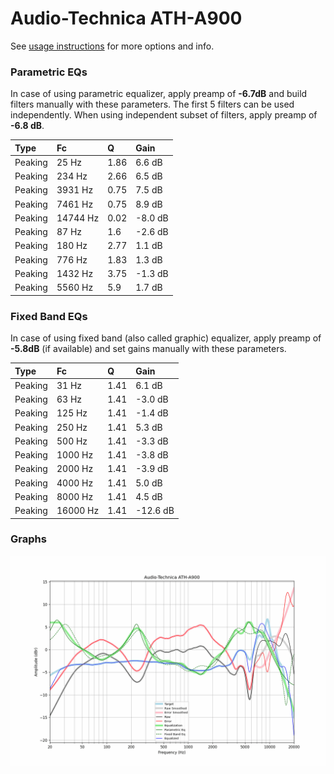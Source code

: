 # Audio-Technica ATH-A900
See [usage instructions](https://github.com/jaakkopasanen/AutoEq#usage) for more options and info.

### Parametric EQs
In case of using parametric equalizer, apply preamp of **-6.7dB** and build filters manually
with these parameters. The first 5 filters can be used independently.
When using independent subset of filters, apply preamp of **-6.8 dB**.

| Type    | Fc       |    Q | Gain    |
|:--------|:---------|:-----|:--------|
| Peaking | 25 Hz    | 1.86 | 6.6 dB  |
| Peaking | 234 Hz   | 2.66 | 6.5 dB  |
| Peaking | 3931 Hz  | 0.75 | 7.5 dB  |
| Peaking | 7461 Hz  | 0.75 | 8.9 dB  |
| Peaking | 14744 Hz | 0.02 | -8.0 dB |
| Peaking | 87 Hz    | 1.6  | -2.6 dB |
| Peaking | 180 Hz   | 2.77 | 1.1 dB  |
| Peaking | 776 Hz   | 1.83 | 1.3 dB  |
| Peaking | 1432 Hz  | 3.75 | -1.3 dB |
| Peaking | 5560 Hz  | 5.9  | 1.7 dB  |

### Fixed Band EQs
In case of using fixed band (also called graphic) equalizer, apply preamp of **-5.8dB**
(if available) and set gains manually with these parameters.

| Type    | Fc       |    Q | Gain     |
|:--------|:---------|:-----|:---------|
| Peaking | 31 Hz    | 1.41 | 6.1 dB   |
| Peaking | 63 Hz    | 1.41 | -3.0 dB  |
| Peaking | 125 Hz   | 1.41 | -1.4 dB  |
| Peaking | 250 Hz   | 1.41 | 5.3 dB   |
| Peaking | 500 Hz   | 1.41 | -3.3 dB  |
| Peaking | 1000 Hz  | 1.41 | -3.8 dB  |
| Peaking | 2000 Hz  | 1.41 | -3.9 dB  |
| Peaking | 4000 Hz  | 1.41 | 5.0 dB   |
| Peaking | 8000 Hz  | 1.41 | 4.5 dB   |
| Peaking | 16000 Hz | 1.41 | -12.6 dB |

### Graphs
![](./Audio-Technica%20ATH-A900.png)